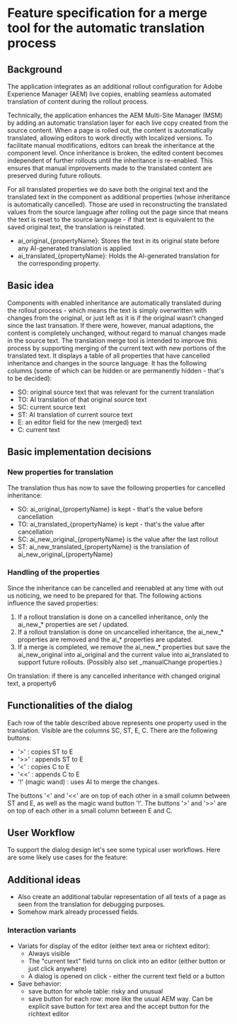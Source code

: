 # Feature specification for a merge tool for the automatic translation process

## Background

The application integrates as an additional rollout configuration for Adobe Experience Manager (AEM) live copies,
enabling seamless automated translation of content during the rollout process.

Technically, the application enhances the AEM Multi-Site Manager (MSM) by adding an automatic translation layer for each
live copy created from the source content. When a page is rolled out, the content is automatically translated, allowing
editors to work directly with localized versions. To facilitate manual modifications, editors can break the inheritance
at the component level. Once inheritance is broken, the edited content becomes independent of further rollouts until the
inheritance is re-enabled. This ensures that manual improvements made to the translated content are preserved during
future rollouts.

For all translated properties we do save both the original text and the translated text in the component as
additional properties (whose inheritance is automatically cancelled). Those are used in reconstructing the
translated values from the source language after rolling out the page since that means the text is reset to the
source language - if that text is equivalent to the saved original text, the translation is reinstated.

- ai_original_{propertyName}: Stores the text in its original state before any AI-generated translation is applied.
- ai_translated_{propertyName}: Holds the AI-generated translation for the corresponding property.

## Basic idea

Components with enabled inheritance are automatically translated during the rollout process - which means the text
is simply overwritten with changes from the original, or just left as it is if the original wasn't changed since the
last transation. If there were, however, manual adaptions, the content is completely unchanged, without regard to
manual changes made in the source text. The translation merge tool is intended to improve this process by supporting
merging of the current text with new portions of the translated text. It displays a table of all properties that
have cancelled inheritance and changes in the source language. It has the following columns (some of which can be
hidden or are permanently hidden - that's to be decided):

- SO: original source text that was relevant for the current translation
- TO: AI translation of that original source text
- SC: current source text
- ST: AI translation of current source text
- E: an editor field for the new (merged) text
- C: current text

## Basic implementation decisions

### New properties for translation

The translation thus has now to save the following properties for cancelled inheritance:

- SO: ai_original_{propertyName} is kept - that's the value before cancellation
- TO: ai_translated_{propertyName} is kept - that's the value after cancellation
- SC: ai_new_original_{propertyName} is the value after the last rollout
- ST: ai_new_translated_{propertyName} is the translation of ai_new_original_{propertyName}

### Handling of the properties

Since the inheritance can be cancelled and reenabled at any time with out us noticing, we need to be prepared for that.
The following actions influence the saved properties:

1. If a rollout translation is done on a cancelled inheritance, only the ai_new_* properties are set / updated.
2. If a rollout translation is done on uncancelled inheritance, the ai_new_* properties are removed and the ai_*
   properties are updated.
3. If a merge is completed, we remove the ai_new_* properties but save the ai_new_original into ai_original and the
   current value into ai_translated to support future rollouts. (Possibly also set _manualChange properties.)

On translation: if there is any cancelled inheritance with changed original text, a property6  

## Functionalities of the dialog

Each row of the table described above represents one property used in the translation. Visible are the columns SC,
ST, E, C. There are the following buttons:

- '>' : copies ST to E
- '>>' : appends ST to E
- '<' : copies C to E
- '<<' : appends C to E
- '!' (magic wand) : uses AI to merge the changes.

The buttons '<' and '<<' are on top of each other in a small column between ST and E, as well as the magic wand button
'!'.
The buttons '>' and '>>' are on top of each other in a small column between E and C.

## User Workflow

To support the dialog design let's see some typical user workflows. Here are some likely use cases for the feature:

## Additional ideas

- Also create an additional tabular representation of all texts of a page as seen from the translation for debugging
  purposes.
- Somehow mark already processed fields.

### Interaction variants

- Variats for display of the editor (either text area or richtext editor):
    - Always visible
    - The "current text" field turns on click into an editor (either button or just click anywhere)
    - A dialog is opened on click - either the current text field or a button
- Save behavior:
    - save button for whole table: risky and unusual
    - save button for each row: more like the usual AEM way. Can be explicit save button for text area and the accept
      button for the richtext editor
